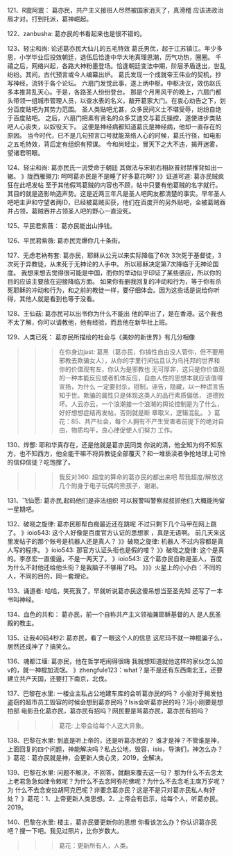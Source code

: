 121、R震阿震：   葛亦民，共产主义接班人尽然被国家消灭了，真滑稽
应该进政治局才对。打到托派，葛神崛起。

122、zanbusha:    葛亦民的书看起来也是很不错的。

123、轻尘和尚:     论述葛亦民大仙儿的五毛特效
葛氏男优，起于江苏镇江。年少多思，小学毕业后投效朝廷，退伍后恰逢中华大地真理思潮，历气功热，圈圈。
千禧之后，网络兴起，各路大神粉墨登场。恰逢朝廷变法中期，阶层矛盾迭出，世乱纷纷。其间，古代预言或今人编纂出炉。
葛氏发现一个成就帝王伟业的契机，抄写神经，流转于各个论坛。
六扇门发觉此事，遂上炳中枢。中枢决议，效仿赵氏多本推背乱天心。于是，各路圣人纷纷登台。
那是个月黑风干的晚上，六扇门都头带领一组城市管理人员，以查水表的名义，敲开葛家大门。在衷心劝告之下，划分百度贴吧为其势力范围。
圣人类贴吧尤甚，众多民间义士不堪受辱，纷纷自绝于百度贴吧。
之后，六扇门把素有贤名的众多艾迪交与葛氏操控，遂使进步类贴吧人心丧失，以奴役天下。
这便是神经病都知道葛氏是神经病，他却一直存在的原因。
当今时代，已不是几句预言口号就能笼络人心的时候，葛氏行径，如电影之五毛特效，背后定有组织有预谋。
今和尚轻尘，冒天下之大不违，揭开迷雾，望诸君明眼。

124、轻尘和尚:   葛亦民氏一流受命于朝廷
其做法与宋初右相赵普封禁推背如出一辙。
》陇西雁翎刀: 呵呵葛亦民是不是睡了好多葛花啊?
》》证道可道: 葛亦民贼疯狂在此吧发帖
至于其他假骂葛贼的内容也不顾，帖中只要有他葛贼的名字就行。其目的就是造影响造声势。这是近两三年凡是圣人吧网友都清楚的事实。早年圣人吧吧主尹和守望者两ID，已经被葛贼买获，他们在百度开的另外贴吧，全被葛贼吞并占领，葛贼吞并占领圣人吧的野心一直没死。

125、平民君紫薇：   葛亦民能出山挣钱。

126、平民君紫薇:    葛亦民完爆你几十条街。

127、无虑老衲有套:     葛亦民，耶稣从公元以来实际降临了6次
3次死于基督徒，3次死于异教徒，从未死于无神论的人手中。
所以耶稣决定第7次降临于无神论国度。
我想来想去觉得很可能是中国，而你的举动似乎印证了某些感应，所以你的目的应该主要放在迎接降临方面。
如果你有删我回复的冲动和行为，等于你有杀死耶稣的冲动和行为，和之前的教徒一样，要仔细体会。因为这些话是说给你听得，其他人就是看到也等于没看。

128、王仙菇:    葛亦民可以出书你为什么不能出
他的早出了，是在香港。这个我也不太了解，你可以请教他，他有经验，而且他在新华社上班。

129、人类已死：   葛亦民所描绘的社会与《美妙的新世界》有几分相像
>>>在你身边jast: 葛黑（葛亦民，你搞性自由没人管你，但不要用邪教去欺骗女人），从你的字里行间估且认为乌托邦的世界和你的价值观有左，你认为是邪教也
无可厚非，这只是你价值观的一种本能反应或者机体反应，自由人性的思想本就应该值得宣扬，为什么
一定要封杀，钳制，诬告，隐藏，以一种谎言告知于世。欺骗的属性只是体现这类人的品行素质偏低，
道德败坏。人云亦云，一个浪潮接一个浪潮的舆论控制是为了什么，好好想想症结再发帖，否则就是断
章取义，逻辑混乱。
》葛花：85、共产社会，每个人拥有不产生受害者前提下的绝对自由，物质均平，良心律促使人们努力
工作。

130、烨酆:    耶和华真存在，还是他就是葛亦民同类
你说的清，他全知为何不知东方，也不知西方，他全能干嘛不将异教徒全部覆灭？和一堆亵渎者争抢地球上可怜的信仰信徒？吃饱撑了。
>>>我反对360: 超度的算命的葛亦民的都出来吧
帮我超度/解放这几个附身于电子玩偶的熊孩子，谢谢。

131、飞仙愿:     葛亦民,起码他们是非法组织
可以报警叫警察叔叔抓他们,大概能拘留一星期吧。

132、破晓之旋律:    葛亦民那帮白痴最近还在跳呢
不过只剩下几个马甲在网上跳了。
》ioio543: 这个人好像是百度官方认证的思想家 ，真是无语啊。
前几天来这里发帖子的那个账号是机器人还是真人？
》》破晓之旋律: 机器人 不过内容都是真人写的程序。
》ioio543: 那官方认证头衔也是假的喽？
》》破晓之旋律: 这个是真的。李彦宏一直傻逼，不是一两天了。
》ioio543: 这个葛亦民自称是圣人，百度为什么不封他还给他头衔？是我脑子不够用了吗。
》》》火星上的小小白：不同的人，不同的目的，同一套理论。

133、诵道者:    哈哈，笑死我了，早就听说葛亦民这傻吊想当至圣先知
还写了一本书叫神经。

134、血色的共和：   葛亦民，前一个自称共产主义领袖兼耶稣基督的人
是人民圣殿的教主。

135、让我40码4秒2:    葛亦民，看了一眼这个人的信息
这尼玛不就一神棍骗子么，居然还成神了？搞笑么。

136、魂都江堰:    葛亦民，他在哲学吧闹得很嗨
我就想知道就他这样的家伙怎么加v的，就一神棍加流氓。
》zhengfule123：what？是不是还有东西南北王，还要建立共产天国，还要打下南京，北伐。

137、巴黎在水里:    一楼业主私占公地建车库的会听葛亦民的吗？
小偷对于揭发他盗窃的超市员工毁容的时候会想到葛亦民吗？Isis会听葛亦民的吗？冯小刚要是想拍部
电影丑化葛亦民，葛亦民有招吗？网民要是骂葛亦民，葛亦民有招吗？
>>>葛花: 上帝会给每个人这大异象。

138、巴黎在水里:    到底是听上帝的，还是听葛亦民的？
谁才是神？不管谁是神，上面回复的四个问题，神能解决吗？私占公地，毁容，isis，导演们，神怎么办？
》葛花：葛亦民就是神，会更新人类心灵，2019，全解决。

139、巴黎在水里:   问题不解决，不回答，就翻来覆去这一句？
那为什么不去念太上老君急急如律令敕呢？为什么不去念阿弥陀佛呢？为什么不去念毛主席万岁呢？为
什么不去念安拉胡阿克巴呢？非要念葛亦民？这是不是只对葛亦民私人有好处？
》葛花：1、上帝更新人类思想。2、上帝会有启示，给每个人，听葛亦民。2019。

140、巴黎在水里:   楼主，葛亦民要更新你的思想
你看该怎么办？你认识葛亦民吧？搜一下吧。我见过照片，比你岁数大。
>>>葛花：更新所有人，人类。